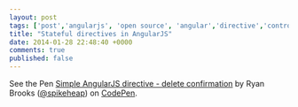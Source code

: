 ```yaml
---
layout: post
tags: ['post','angularjs', 'open source', 'angular','directive','controller','javascript', 'coffeescript']
title: "Stateful directives in AngularJS"
date: 2014-01-28 22:48:40 +0000
comments: true
published: false
---
```

<p data-height="268" data-theme-id="0" data-slug-hash="yicdt" data-default-tab="result" class='codepen'>See the Pen <a href='http://codepen.io/spikeheap/pen/yicdt'>Simple AngularJS directive - delete confirmation</a> by Ryan Brooks (<a href='http://codepen.io/spikeheap'>@spikeheap</a>) on <a href='http://codepen.io'>CodePen</a>.</p>
<script async src="//codepen.io/assets/embed/ei.js"></script>